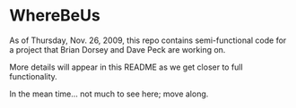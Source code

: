 WhereBeUs
=========

As of Thursday, Nov. 26, 2009, this repo contains semi-functional code for a project that Brian Dorsey and Dave Peck are working on.

More details will appear in this README as we get closer to full functionality.

In the mean time... not much to see here; move along.

